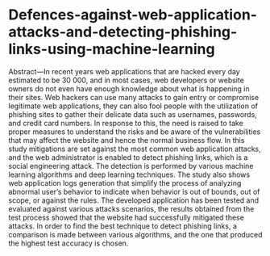 # Defences-against-web-application-attacks-and-detecting-phishing-links-using-machine-learning

Abstract—In recent years web applications that are hacked every day estimated to be 30 000, and in most cases, web developers or website owners do not even have enough knowledge about what is happening in their sites. Web hackers can use many attacks to gain entry or compromise legitimate web applications, they can also fool people with the utilization of phishing sites to gather their delicate data such as usernames, passwords, and credit card numbers. In response to this, the need is raised to take proper measures to understand the risks and be aware of the vulnerabilities that may affect the website and hence the normal business flow. In this study mitigations are set against the most common web application attacks, and the web administrator is enabled to detect phishing links, which is a social engineering attack. The detection is performed by various machine learning algorithms and deep learning techniques. The study also shows web application logs generation that simplify the process of analyzing abnormal user’s behavior to indicate when behavior is out of bounds, out of scope, or against the rules. The developed application has been tested and evaluated against various attacks scenarios, the results obtained from the test process showed that the website had successfully mitigated these attacks. In order to find the best technique to detect phishing links, a comparison is made between various algorithms, and the one that produced the highest test accuracy is chosen.
